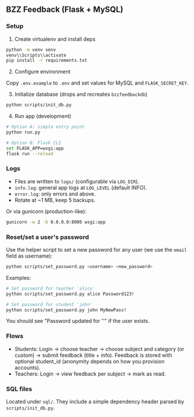 ## BZZ Feedback (Flask + MySQL)

### Setup

1) Create virtualenv and install deps

```bash
python -m venv venv
venv\\Scripts\\activate
pip install -r requirements.txt
```

2) Configure environment

Copy `.env.example` to `.env` and set values for MySQL and `FLASK_SECRET_KEY`.

3) Initialize database (drops and recreates `bzzfeedbackdb`)

```bash
python scripts/init_db.py
```

4) Run app (development)

```bash
# Option A: simple entry point
python run.py

# Option B: Flask CLI
set FLASK_APP=wsgi:app
flask run --reload
```

### Logs

- Files are written to `logs/` (configurable via `LOG_DIR`).
- `info.log`: general app logs at `LOG_LEVEL` (default INFO).
- `error.log`: only errors and above.
- Rotate at ~1 MB, keep 5 backups.

Or via gunicorn (production-like):

```bash
gunicorn -w 2 -b 0.0.0.0:8000 wsgi:app
```

### Reset/set a user's password

Use the helper script to set a new password for any user (we use the `email` field as username):

```bash
python scripts/set_password.py <username> <new_password>
```

Examples:

```bash
# Set password for teacher 'alice'
python scripts/set_password.py alice Password123!

# Set password for student 'john'
python scripts/set_password.py john MyNewPass!
```

You should see "Password updated for '<username>'" if the user exists.

### Flows

- Students: Login → choose teacher → choose subject and category (or custom) → submit feedback (title + info). Feedback is stored with optional student_id (anonymity depends on how you provision accounts).
- Teachers: Login → view feedback per subject → mark as read.

### SQL files

Located under `sql/`. They include a simple dependency header parsed by `scripts/init_db.py`.

